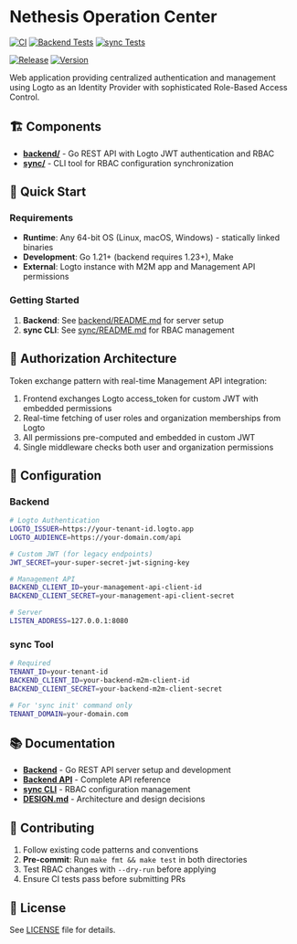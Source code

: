 # Nethesis Operation Center

[![CI](https://img.shields.io/github/actions/workflow/status/NethServer/my/ci.yml?style=for-the-badge&label=CI)](https://github.com/NethServer/my/actions/workflows/ci.yml)
[![Backend Tests](https://img.shields.io/github/actions/workflow/status/NethServer/my/ci.yml?job=backend-tests&label=Backend%20Tests&style=for-the-badge)](https://github.com/NethServer/my/actions/workflows/ci.yml)
[![sync Tests](https://img.shields.io/github/actions/workflow/status/NethServer/my/ci.yml?job=sync-tests&label=sync%20Tests&style=for-the-badge)](https://github.com/NethServer/my/actions/workflows/ci.yml)

[![Release](https://img.shields.io/github/actions/workflow/status/NethServer/my/release.yml?style=for-the-badge&label=Release)](https://github.com/NethServer/my/actions/workflows/release.yml)
[![Version](https://img.shields.io/github/v/release/NethServer/my?style=for-the-badge&color=3a3c3f&label=Version)](https://github.com/NethServer/my/releases)

Web application providing centralized authentication and management using Logto as an Identity Provider with sophisticated Role-Based Access Control.

## 🏗️ Components

- **[backend/](./backend/)** - Go REST API with Logto JWT authentication and RBAC
- **[sync/](./sync/)** - CLI tool for RBAC configuration synchronization

## 🚀 Quick Start

### Requirements
- **Runtime**: Any 64-bit OS (Linux, macOS, Windows) - statically linked binaries
- **Development**: Go 1.21+ (backend requires 1.23+), Make
- **External**: Logto instance with M2M app and Management API permissions

### Getting Started
1. **Backend**: See [backend/README.md](./backend/README.md) for server setup
2. **sync CLI**: See [sync/README.md](./sync/README.md) for RBAC management

## 🔐 Authorization Architecture

Token exchange pattern with real-time Management API integration:

1. Frontend exchanges Logto access_token for custom JWT with embedded permissions
2. Real-time fetching of user roles and organization memberships from Logto
3. All permissions pre-computed and embedded in custom JWT
4. Single middleware checks both user and organization permissions

## 📝 Configuration

### Backend
```bash
# Logto Authentication
LOGTO_ISSUER=https://your-tenant-id.logto.app
LOGTO_AUDIENCE=https://your-domain.com/api

# Custom JWT (for legacy endpoints)
JWT_SECRET=your-super-secret-jwt-signing-key

# Management API
BACKEND_CLIENT_ID=your-management-api-client-id
BACKEND_CLIENT_SECRET=your-management-api-client-secret

# Server
LISTEN_ADDRESS=127.0.0.1:8080
```

### sync Tool
```bash
# Required
TENANT_ID=your-tenant-id
BACKEND_CLIENT_ID=your-backend-m2m-client-id
BACKEND_CLIENT_SECRET=your-backend-m2m-client-secret

# For 'sync init' command only
TENANT_DOMAIN=your-domain.com
```

## 📚 Documentation

- **[Backend](./backend/README.md)** - Go REST API server setup and development
- **[Backend API](./backend/API.md)** - Complete API reference
- **[sync CLI](./sync/README.md)** - RBAC configuration management
- **[DESIGN.md](./DESIGN.md)** - Architecture and design decisions

## 🤝 Contributing

1. Follow existing code patterns and conventions
2. **Pre-commit**: Run `make fmt && make test` in both directories
3. Test RBAC changes with `--dry-run` before applying
4. Ensure CI tests pass before submitting PRs

## 📄 License

See [LICENSE](./LICENSE) file for details.
